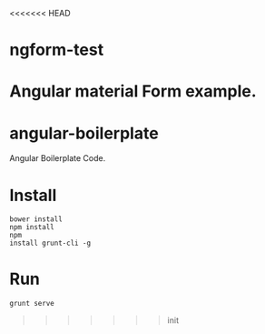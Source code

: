 <<<<<<< HEAD
# ngform-test
Angular material Form example.
=======
# angular-boilerplate
Angular Boilerplate Code.

# Install
<code>bower install</code><br>
<code>npm install</code><br>
<code>npm install grunt-cli -g</code>
# Run
<code>grunt serve</code>
>>>>>>> init
